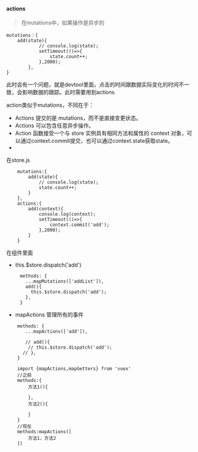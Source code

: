 #### actions

> 在mutations中，如果操作是异步的

```
mutations：{
    add(state){
            // console.log(state);
            setTimeout(()=>{
                state.count++;
            },2000);
        },
}
```
此时会有一个问题，就是devtool里面，点击的时间跟数据实际变化的时间不一致，会影响数据的跟踪。此时需要用到actions

action类似于mutations，不同在于：

- Actions 提交的是 mutations，而不是直接变更状态。
- Actions 可以包含任意异步操作。
- Action 函数接受一个与 store 实例具有相同方法和属性的 context 对象，可以通过context.commit提交，也可以通过context.state获取state。
- 
在store.js
``` 
    mutations:{
        add(state){
            // console.log(state);
            state.count++;
        }
    },
    actions:{
        add(context){
            console.log(context);
            setTimeout(()=>{
                context.commit('add');
            },2000);
        }
    }
```


在组件里面

- this.$store.dispatch('add')
```
     methods: {
       ...mapMutations(['addList']),
       add(){
         this.$store.dispatch('add');
       },
     }
```

- mapActions 管理所有的事件

```
    methods: {
       ...mapActions(['add']),
       
       // add(){
        // this.$store.dispatch('add');
      // },
    }
```



```
    import {mapActions,mapGetters} from 'vuex'
    //之前
    methods:{
        方法1(){
            
        },
        方法2(){
            
        }
    }
    //现在
    methods:mapActions([
        方法1，方法2
    ])
```